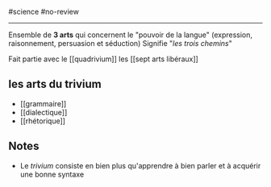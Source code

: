 #science #no-review 

----
Ensemble de **3 arts** qui concernent le "pouvoir de la langue" (expression, raisonnement, persuasion et séduction)
Signifie "_les trois chemins_"

Fait partie avec le [[quadrivium]] les [[sept arts libéraux]]


## les arts du trivium
 - [[grammaire]]
 - [[dialectique]] 
 - [[rhétorique]]


## Notes
 - Le _trivium_ consiste en bien plus qu'apprendre à bien parler et à acquérir une bonne syntaxe 

